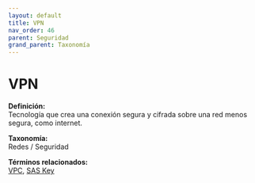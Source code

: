 ```yaml
---
layout: default
title: VPN
nav_order: 46
parent: Seguridad
grand_parent: Taxonomía
---
```


# VPN

**Definición:**  
Tecnología que crea una conexión segura y cifrada sobre una red menos segura, como internet.

**Taxonomía:**  
Redes / Seguridad

**Términos relacionados:**  
[VPC](https://maleniski.github.io/diccionario-angl-tec-mx/docs/taxonomia/redes-/-seguridad/vpc.html), [SAS Key](https://maleniski.github.io/diccionario-angl-tec-mx/docs/taxonomia/redes-/-seguridad/sas-key.html)
